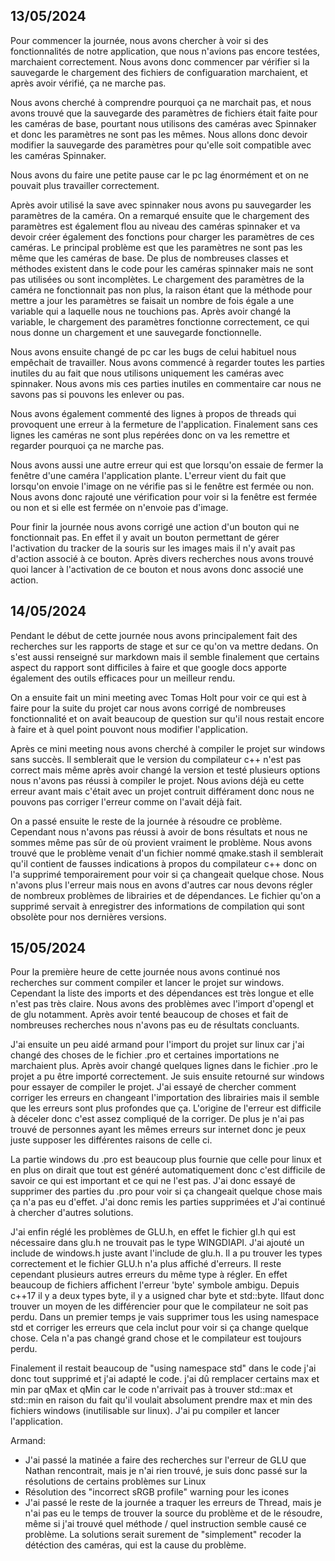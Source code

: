 ## 13/05/2024

Pour commencer la journée, nous avons chercher à voir si des fonctionnalités de notre application, que nous n'avions pas encore testées, marchaient correctement.
Nous avons donc commencer par vérifier si la sauvegarde le chargement des fichiers de configuaration marchaient, et après avoir vérifié, ça ne marche pas.

Nous avons cherché à comprendre pourquoi ça ne marchait pas, et nous avons trouvé que la sauvegarde des paramètres de fichiers était faite pour les caméras de base, pourtant nous utilisons des caméras avec Spinnaker et donc les paramètres ne sont pas les mêmes.
Nous allons donc devoir modifier la sauvegarde des paramètres pour qu'elle soit compatible avec les caméras Spinnaker.

Nous avons du faire une petite pause car le pc lag énormément et on ne pouvait plus travailler correctement.

Après avoir utilisé la save avec spinnaker nous avons pu sauvegarder les paramètres de la caméra. On a remarqué ensuite que le chargement des paramètres est également flou au niveau des caméras spinnaker et va devoir créer également des fonctions pour charger les paramètres de ces caméras. Le principal problème est que les paramètres ne sont pas les même que les caméras de base. De plus de nombreuses classes et méthodes existent dans le code pour les caméras spinnaker mais ne sont pas utilisées ou sont incomplètes.
Le chargement des paramètres de la caméra ne fonctionnait pas non plus, la raison étant que la méthode pour mettre a jour les paramètres se faisait un nombre de fois égale a une variable qui a laquelle nous ne touchions pas. Après avoir changé la variable, le chargement des paramètres fonctionne correctement, ce qui nous donne un chargement et une sauvegarde fonctionnelle.

Nous avons ensuite changé de pc car les bugs de celui habituel nous empêchait de travailler. Nous avons commencé à regarder toutes les parties inutiles du au fait que nous utilisons uniquement les caméras avec spinnaker. Nous avons mis ces parties inutiles en commentaire car nous ne savons pas si pouvons les enlever ou pas.

Nous avons également commenté des lignes à propos de threads qui provoquent une erreur à la fermeture de l'application. Finalement sans ces lignes les caméras ne sont plus repérées donc on va les remettre et regarder pourquoi ça ne marche pas.

Nous avons aussi une autre erreur qui est que lorsqu'on essaie de fermer la fenêtre d'une caméra l'application plante. L'erreur vient du fait que lorsqu'on envoie l'image on ne vérifie pas si le fenêtre est fermée ou non. Nous avons donc rajouté une vérification pour voir si la fenêtre est fermée ou non et si elle est fermée on n'envoie pas d'image.

Pour finir la journée nous avons corrigé une action d'un bouton qui ne fonctionnait pas. En effet il y avait un bouton permettant de gérer l'activation du tracker de la souris sur les images mais il n'y avait pas d'action associé à ce bouton. Après divers recherches nous avons trouvé quoi lancer à l'activation de ce bouton et nous avons donc associé une action.

## 14/05/2024

Pendant le début de cette journée nous avons principalement fait des recherches sur les rapports de stage et sur ce qu'on va mettre dedans. On s'est aussi renseigné sur markdown mais il semble finalement que certains aspect du rapport sont difficiles à faire et que google docs apporte également des outils efficaces pour un meilleur rendu.

On a ensuite fait un mini meeting avec Tomas Holt pour voir ce qui est à faire pour la suite du projet car nous avons corrigé de nombreuses fonctionnalité et on avait beaucoup de question sur qu'il nous restait encore à faire et à quel point pouvont nous modifier l'application. 

Après ce mini meeting nous avons cherché à compiler le projet sur windows sans succès. Il semblerait que le version du compilateur c++ n'est pas correct mais même après avoir changé la version et testé plusieurs options nous n'avons pas réussi à compiler le projet. Nous avions déjà eu cette erreur avant mais c'était avec un projet contruit différament donc nous ne pouvons pas corriger l'erreur comme on l'avait déjà fait.

On a passé ensuite le reste de la journée à résoudre ce problème. Cependant nous n'avons pas réussi à avoir de bons résultats et nous ne sommes même pas sûr de où provient vraiment le problème. Nous avons trouvé que le problème venait d'un fichier nommé qmake.stash il semblerait qu'il contient de fausses indications à propos du compilateur c++ donc on l'a supprimé temporairement pour voir si ça changeait quelque chose. Nous n'avons plus l'erreur mais nous en avons d'autres car nous devons régler de nombreux problèmes de librairies et de dépendances. Le fichier qu'on a supprimé servait à enregistrer des informations de compilation qui sont obsolète pour nos dernières versions.

## 15/05/2024

Pour la première heure de cette journée nous avons continué nos recherches sur comment compiler et lancer le projet sur windows. Cependant la liste des imports et des dépendances est très longue et elle n'est pas très claire. Nous avons des problèmes avec l'import d'opengl et de glu notamment. Après avoir tenté beaucoup de choses et fait de nombreuses recherches nous n'avons pas eu de résultats concluants.

J'ai ensuite un peu aidé armand pour l'import du projet sur linux car j'ai changé des choses de le fichier .pro et certaines importations ne marchaient plus. Après avoir changé quelques lignes dans le fichier .pro le projet a pu être importé correctement. Je suis ensuite retourné sur windows pour essayer de compiler le projet. J'ai essayé de chercher comment corriger les erreurs en changeant l'importation des librairies mais il semble que les erreurs sont plus profondes que ça. L'origine de l'erreur est difficile à déceler donc c'est assez compliqué de la corriger. De plus je n'ai pas trouvé de personnes ayant les mêmes erreurs sur internet donc je peux juste supposer les différentes raisons de celle ci.

La partie windows du .pro est beaucoup plus fournie que celle pour linux et en plus on dirait que tout est généré automatiquement donc c'est difficile de savoir ce qui est important et ce qui ne l'est pas. J'ai donc essayé de supprimer des parties du .pro pour voir si ça changeait quelque chose mais ça n'a pas eu d'effet. J'ai donc remis les parties supprimées et J'ai continué à chercher d'autres solutions.

J'ai enfin réglé les problèmes de GLU.h, en effet le fichier gl.h qui est nécessaire dans glu.h ne trouvait pas le type WINGDIAPI. J'ai ajouté un include de windows.h juste avant l'include de glu.h. Il a pu trouver les types correctement et le fichier GLU.h n'a plus affiché d'erreurs. Il reste cependant plusieurs autres erreurs du même type à régler. En effet beaucoup de fichiers affichent l'erreur 'byte' symbole ambigu. Depuis c++17 il y a deux types byte, il y a usigned char byte et std::byte. Ilfaut donc trouver un moyen de les différencier pour que le compilateur ne soit pas perdu. Dans un premier temps je vais supprimer tous les using namespace std et corriger les erreurs que cela inclut pour voir si ça change quelque chose. Cela n'a pas changé grand chose et le compilateur est toujours perdu.

Finalement il restait beaucoup de "using namespace std" dans le code j'ai donc tout supprimé et j'ai adapté le code. j'ai dû remplacer certains max et min par qMax et qMin car le code n'arrivait pas à trouver std::max et std::min en raison du fait qu'il voulait absolument prendre max et min des fichiers windows (inutilisable sur linux). J'ai pu compiler et lancer l'application.

Armand:
- J'ai passé la matinée a faire des recherches sur l'erreur de GLU que Nathan rencontrait, mais je n'ai rien trouvé, je suis donc passé sur la résolutions de certains problèmes sur Linux
- Résolution des "incorrect sRGB profile" warning pour les icones
- J'ai passé le reste de la journée a traquer les erreurs de Thread, mais je n'ai pas eu le temps de trouver la source du problème et de le résoudre, même si j'ai trouvé quel méthode / quel instruction semble causé ce problème. La solutions serait surement de "simplement" recoder la détéction des caméras, qui est la cause du problème.
